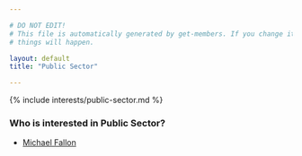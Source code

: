 ```yaml
---

# DO NOT EDIT!
# This file is automatically generated by get-members. If you change it, bad
# things will happen.

layout: default
title: "Public Sector"

---
```


{% include interests/public-sector.md %}

### Who is interested in Public Sector?


* [Michael Fallon](members/michael-fallon.html)

